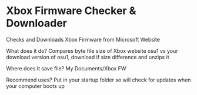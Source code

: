 # Xbox Firmware Checker & Downloader
Checks and Downloads Xbox Firmware from Microsoft Website

What does it do?
Compares byte file size of Xbox website osu1 vs your download version of osu1, download if size difference and unzips it

Where does it save file? 
My Documents/Xbox FW

Recommend uses? Put in your startup folder so will check for updates when your computer boots up
